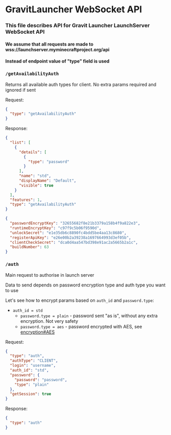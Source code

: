 # GravitLauncher WebSocket API

### This file describes API for Gravit Launcher LaunchServer WebSocket API

#### We assume that all requests are made to wss://launchserver.myminecraftproject.org/api

#### Instead of endpoint value of "type" field is used

### `/getAvailabilityAuth`

Returns all available auth types for client. No extra params required and ignored if sent

Request:

```json
{
  "type": "getAvailabilityAuth"
}
```

Response:

```json
{
  "list": [
    {
      "details": [
        {
          "type": "password"
        }
      ],
      "name": "std",
      "displayName": "Default",
      "visible": true
    }
  ],
  "features": 1,
  "type": "getAvailabilityAuth"
}
```

```json
{
  "passwordEncryptKey": "32655682f8e21b3379a158b4f9a822e3",
  "runtimeEncryptKey": "c97f9c5b06f9590d",
  "unlockSecret": "e1e35db6c8890fc4bdd5be4aa13c8680",
  "registerApiKey": "e26e00b2a39238a1697664993d3ef05b",
  "clientCheckSecret": "dca0d4aa547bd398e91ac2a5665b2a1c",
  "buildNumber": 63
}
```

### `/auth`

Main request to authorise in launch server

Data to send depends on password encryption type and auth type you want to use

Let's see how to encrypt params based on `auth_id` and `password.type`:

- `auth_id = std`
    - `password.type = plain` - password sent "as is", without any extra encryption. Not very safety
    - `password.type = aes` - password encrypted with AES, see [encryption#AES](./encryption.md#aes)

Request:

```json
{
  "type": "auth",
  "authType": "CLIENT",
  "login": "username",
  "auth_id": "std",
  "password": {
    "password": "password",
    "type": "plain"
  },
  "getSession": true
}
```

Response:

```json
{
  "type": "auth"
}
```